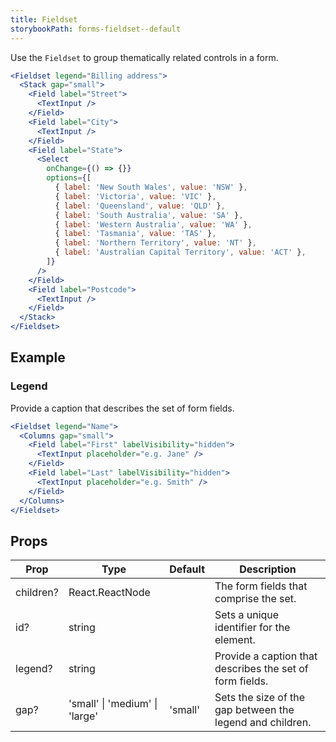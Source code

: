 ```yaml
---
title: Fieldset
storybookPath: forms-fieldset--default
---
```


Use the `Fieldset` to group thematically related controls in a form.

```jsx live
<Fieldset legend="Billing address">
  <Stack gap="small">
    <Field label="Street">
      <TextInput />
    </Field>
    <Field label="City">
      <TextInput />
    </Field>
    <Field label="State">
      <Select
        onChange={() => {}}
        options={[
          { label: 'New South Wales', value: 'NSW' },
          { label: 'Victoria', value: 'VIC' },
          { label: 'Queensland', value: 'QLD' },
          { label: 'South Australia', value: 'SA' },
          { label: 'Western Australia', value: 'WA' },
          { label: 'Tasmania', value: 'TAS' },
          { label: 'Northern Territory', value: 'NT' },
          { label: 'Australian Capital Territory', value: 'ACT' },
        ]}
      />
    </Field>
    <Field label="Postcode">
      <TextInput />
    </Field>
  </Stack>
</Fieldset>
```

## Example

### Legend

Provide a caption that describes the set of form fields.

```jsx live
<Fieldset legend="Name">
  <Columns gap="small">
    <Field label="First" labelVisibility="hidden">
      <TextInput placeholder="e.g. Jane" />
    </Field>
    <Field label="Last" labelVisibility="hidden">
      <TextInput placeholder="e.g. Smith" />
    </Field>
  </Columns>
</Fieldset>
```

## Props

| Prop      | Type                           | Default | Description                                               |
| --------- | ------------------------------ | ------- | --------------------------------------------------------- |
| children? | React.ReactNode                |         | The form fields that comprise the set.                    |
| id?       | string                         |         | Sets a unique identifier for the element.                 |
| legend?   | string                         |         | Provide a caption that describes the set of form fields.  |
| gap?      | 'small' \| 'medium' \| 'large' | 'small' | Sets the size of the gap between the legend and children. |

